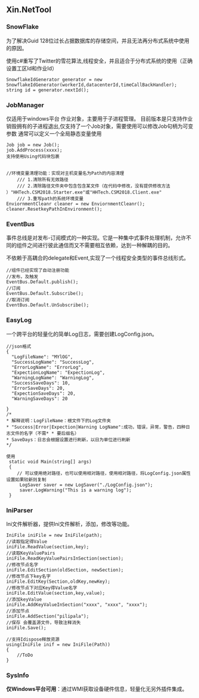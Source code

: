 ## Xin.NetTool

### SnowFlake

为了解决Guid 128位过长占据数据库的存储空间，并且无法再分布式系统中使用的原因。

使用c#重写了Twitter的雪花算法,线程安全，并且适合于分布式系统的使用（正确设置工区Id和作业Id）

```
SnowflakeIdGenerator generator = new SnowflakeIdGenerator(workerId,datacenterId,timeCallBackHandler);
string id = generator.nextId();
```

### JobManager

  仅适用于windows平台
  作业对象，主要用于子进程管理。
  目前版本是只支持作业销毁拥有的子进程退出,仅支持了一个Job对象，需要使用可以修改Job句柄为可变参数
  通常可以定义一个全局静态变量使用

```
Job job = new Job();
job.AddProcess(xxxx);
支持使用Using代码块包裹


//环境变量清理功能：实现对主机变量名为Path的内容清理
    /// 1.清除所有无效路径
    /// 2.清除路径文件夹中包含包含某文件（在代码中修改，没有提供修改方法 ）"HHTech.CSM2018.Starter.exe"或"HHTech.CSM2018.Client.exe"
    /// 3.重写path的系统环境变量
EnviornmentCleanr cleaner = new EnviornmentCleanr();
cleaner.ResetkeyPathInEnvironment();
```

### EventBus

事件总线是对发布-订阅模式的一种实现。它是一种集中式事件处理机制，允许不同的组件之间进行彼此通信而又不需要相互依赖，达到一种解耦的目的。

不依赖于高耦合的delegate和Event,实现了一个线程安全类型的事件总线形式。

```
//组件已经实现了自动注册功能
//发布，及触发
EventBus.Default.publish();
//订阅
EventBus.Default.Subscribe();
//取消订阅
EventBus.Default.UnSubscribe();
```

### EasyLog
一个跨平台的轻量化的简单Log日志，需要创建LogConfig.json。

```
//json格式
{
  "LogFileName": "MYlOG",
  "SuccessLogName": "SuccessLog",
  "ErrorLogName": "ErrorLog",
  "ExpectionLogName": "ExpectionLog",
  "WarningLogName": "WarningLog",
  "SuccessSaveDays": 10,
  "ErrorSaveDays": 20,
  "ExpectionSaveDays": 20,
  "WarningSaveDays": 20

}
/*
* 解释说明：LogFileName：根文件下的Log文件夹
* "Success|Error|Expection|Warning LogName":成功，错误，异常，警告，四种日志文件的名字（不需* * 要后缀名）
* SaveDays：日志会根据设置进行刷新，以日为单位进行刷新
*/

使用
 static void Main(string[] args)
 {
 	// 可以使用绝对路径，也可以使用相对路径，使用相对路径，将LogConfig.json属性设置如果较新则复制
     LogSaver saver = new LogSaver("./LogConfig.json");
     saver.LogWarning("This is a warning log");
 }
```



### IniParser
Ini文件解析器，提供Ini文件解析，添加，修改等功能。

```
IniFile iniFile = new IniFile(path);
//读取指定得Value
iniFile.ReadValue(section,key);
//读取KeyValuePairs
iniFile.ReadKeyValuePairsInSection(section);
//修改节点名字
iniFile.EditSection(oldSection, newSection);
//修改节点下key名字
iniFile.EditKey(Section,oldKey,newKey);
//修改节点下对应Key得Value名字
iniFile.EditValue(section,key,value);
//添加keyValue
iniFile.AddKeyValueInSection("xxxx", "xxxx", "xxxx");
//添加节点
iniFile.AddSection("pilipala");
//保存 会覆盖源文件，导致注释消失
iniFile.Save();

//支持Idispose释放资源
using(IniFile inif = new IniFile(Path))
{
    //ToDo
}
```

### SysInfo

**仅Windows平台可用**：通过WMI获取设备硬件信息，轻量化无另外插件集成。


